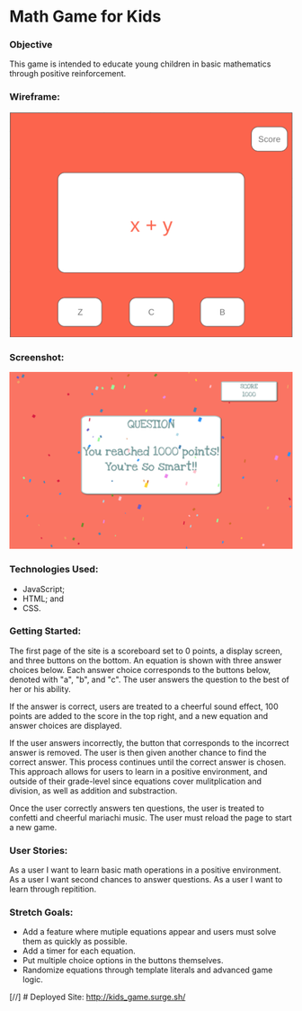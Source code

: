 # Math Game for Kids

### Objective
This game is intended to educate young children in  basic mathematics through positive reinforcement.

### Wireframe:
![wireframe](kid_wireframe.png)

### Screenshot:

![screenshot](mgk_screenshot.png)


### Technologies Used:
- JavaScript; 
- HTML; and
- CSS.

### Getting Started:
The first page of the site is a scoreboard set to 0 points, a display screen, and three buttons on the bottom. An equation is shown with three answer choices below. Each answer choice corresponds to the buttons below, denoted with "a", "b", and "c". The user answers the question to the best of her or his ability.

If the answer is correct, users are treated to a cheerful sound effect, 100 points are added to the score in the top right, and a new equation and answer choices are displayed.

If the user answers incorrectly, the button that corresponds to the incorrect answer is removed. The user is then given another chance to find the correct answer. This process continues until the correct answer is chosen. This approach allows for users to learn in a positive environment, and outside of their grade-level since equations cover mulitplication and division, as well as addition and substraction.

Once the user correctly answers ten questions, the user is treated to confetti and cheerful mariachi music. The user must reload the page to start a new game.

### User Stories:
As a user I want to learn basic math operations in a positive environment.
As a user I want second chances to answer questions.
As a user I want to learn through repitition.

### Stretch Goals:
- Add a feature where mutiple equations appear and users must solve them as quickly as possible.
- Add a timer for each equation.
- Put multiple choice options in the buttons themselves.
- Randomize equations through template literals and advanced game logic.

[//] # Deployed Site: http://kids_game.surge.sh/
